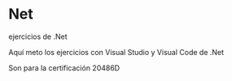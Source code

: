 # Net
ejercicios de .Net

Aquí meto los ejercicios con Visual Studio y Visual Code de .Net



Son para la certificación 20486D
